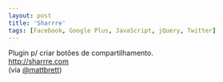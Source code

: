 ```yaml
---
layout: post
title: 'Sharrre'
tags: [Facebook, Google Plus, JavaScript, jQuery, Twitter]
---
```


Plugin p/ criar botões de compartilhamento.<br>
<http://sharrre.com><br>
(via [@mattbrett](https://twitter.com/mattbrett/status/393487800126808064))
